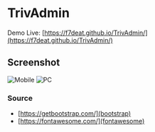 # TrivAdmin

Demo Live: [https://f7deat.github.io/TrivAdmin/](https://f7deat.github.io/TrivAdmin/)

## Screenshot

![Mobile](https://i.imgur.com/1iaX3sL.png)
![PC](https://i.imgur.com/VLlSTdB.png)

### Source

- [https://getbootstrap.com/](bootstrap)
- [https://fontawesome.com/](fontawesome)
